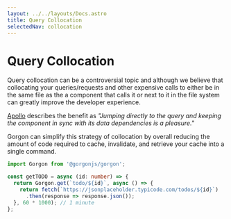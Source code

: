 ```yaml
---
layout: ../../layouts/Docs.astro
title: Query Collocation
selectedNav: collocation
---
```


# Query Collocation

Query collocation can be a controversial topic and although we believe that collocating your queries/requests and other expensive calls to either be in the same file as the a component that calls it or next to it in the file system can greatly improve the developer experience.

[Apollo](https://apollographql-jp.com/resources/graphql-glossary/#query-colocation) describes the benefit as _"Jumping directly to the query and keeping the component in sync with its data dependencies is a pleasure."_

Gorgon can simplify this strategy of collocation by overall reducing the amount of code required to cache, invalidate, and retrieve your cache into a single command.

```typescript
import Gorgon from '@gorgonjs/gorgon';

const getTODO = async (id: number) => {
  return Gorgon.get(`todo/${id}`, async () => {
    return fetch(`https://jsonplaceholder.typicode.com/todos/${id}`)
      .then(response => response.json());
  }, 60 * 1000); // 1 minute
};
```
